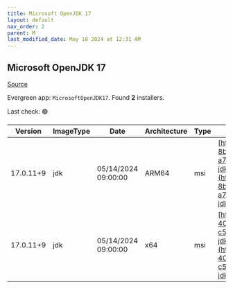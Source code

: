 ```yaml
---
title: Microsoft OpenJDK 17
layout: default
nav_order: 2
parent: M
last_modified_date: May 18 2024 at 12:31 AM
---
```


## Microsoft OpenJDK 17

[Source](https://www.microsoft.com/openjdk)

Evergreen app: `MicrosoftOpenJDK17`. Found **2** installers.

Last check: 🟢

| Version   | ImageType | Date                | Architecture | Type | URI                                                                                                                                                                                                                                                                                                                                                |
| --------- | --------- | ------------------- | ------------ | ---- | -------------------------------------------------------------------------------------------------------------------------------------------------------------------------------------------------------------------------------------------------------------------------------------------------------------------------------------------------- |
| 17.0.11+9 | jdk       | 05/14/2024 09:00:00 | ARM64        | msi  | [https://download.visualstudio.microsoft.com/download/pr/68121d1f-8b47-4c3d-8aca-a7ba7003b1aa/9aca14d61eec902d89ba4de27a728a64/microsoft-jdk-17.0.11-windows-aarch64.msi](https://download.visualstudio.microsoft.com/download/pr/68121d1f-8b47-4c3d-8aca-a7ba7003b1aa/9aca14d61eec902d89ba4de27a728a64/microsoft-jdk-17.0.11-windows-aarch64.msi) |
| 17.0.11+9 | jdk       | 05/14/2024 09:00:00 | x64          | msi  | [https://download.visualstudio.microsoft.com/download/pr/d049fa44-4077-433e-be41-c5532bc38925/aeda97433eaf448271b578b644b11129/microsoft-jdk-17.0.11-windows-x64.msi](https://download.visualstudio.microsoft.com/download/pr/d049fa44-4077-433e-be41-c5532bc38925/aeda97433eaf448271b578b644b11129/microsoft-jdk-17.0.11-windows-x64.msi)         |
